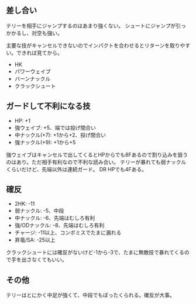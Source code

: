 ## 差し合い

テリーを相手にジャンプするのはあまり強くない。
シュートにジャンプが引っかかるし、対空も強い。

主要な技がキャンセルできないのでインパクトを合わせるとリターンを取りやすい。できれば見てから。

- HK
- パワーウェイブ
- バーンナックル
- クラックシュート

## ガードして不利になる技

- HP: +1
- 強ウェイブ: +5、端では投げ間合い
- 中ナックル(+7): +1から+2、投げ間合い
- 強ナックル(+9): +1から+5

強ウェイブはキャンセルで出してくるとHPからでも8Fあるので割り込みを狙うのはあり。ただ相手有利なので不利な読み合い。
テリーが暴れても弱ナックルくらいだけど、先端以外は連続ガード。
DR HPでも4Fある。

## 確反

- 2HK: -11
- 弱ナックル: -5、中段
- 中ナックル: -6、先端はむしろ有利
- 強/ODナックル: -8、先端はむしろ有利
- チャージ: -11以上、コンボミスでたまに漏れる
- 昇竜/SA: -25以上

クラックシュートには確反がないけど-1から-3で、たまに無敵技で暴れてくるので手を出さなくてもいい。

## その他

テリーはとにかく中足が強くて、中段でもぼったくられる。確反が大事。
